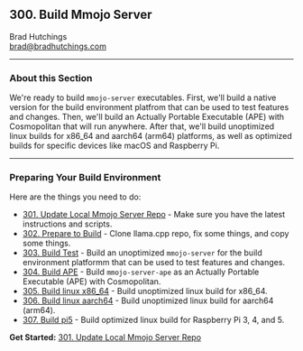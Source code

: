 ## 300. Build Mmojo Server

Brad Hutchings<br/>
brad@bradhutchings.com

---
### About this Section
We're ready to build `mmojo-server` executables. First, we'll build a native version for the build environment platfrom that can be used to test features and changes. Then, we'll build an Actually Portable Executable (APE) with Cosmopolitan that will run anywhere. After that, we'll build unoptimized linux builds for x86_64 and aarch64 (arm64) platforms, as well as optimized builds for specific devices like macOS and Raspberry Pi.

---
### Preparing Your Build Environment
Here are the things you need to do:
- [301. Update Local Mmojo Server Repo](301-Update-Local-Mmojo-Server-Repo.md) - Make sure you have the latest instructions and scripts.
- [302. Prepare to Build](302-Prepare-to-Build.md) - Clone llama.cpp repo, fix some things, and copy some things.
- [303. Build Test](303-Build-Test.md) - Build an unoptimized `mmojo-server` for the build environment platformm that can be used to test features and changes.
- [304. Build APE](304-Build-APE.md) - Build `mmojo-server-ape` as an Actually Portable Executable (APE) with Cosmopolitan.
- [305. Build linux x86_64](305-Build-linux-x86_64.md) - Build unoptimized linux build for x86_64.
- [306. Build linux aarch64](306-Build-linux-aarch64.md) - Build unoptimized linux build for aarch64 (arm64).
- [307. Build pi5](307-Build-pi5.md) - Build optimized linux build for Raspberry Pi 3, 4, and 5.

**Get Started:** [301. Update Local Mmojo Server Repo](301-Update-Local-Mmojo-Server-Repo.md)
